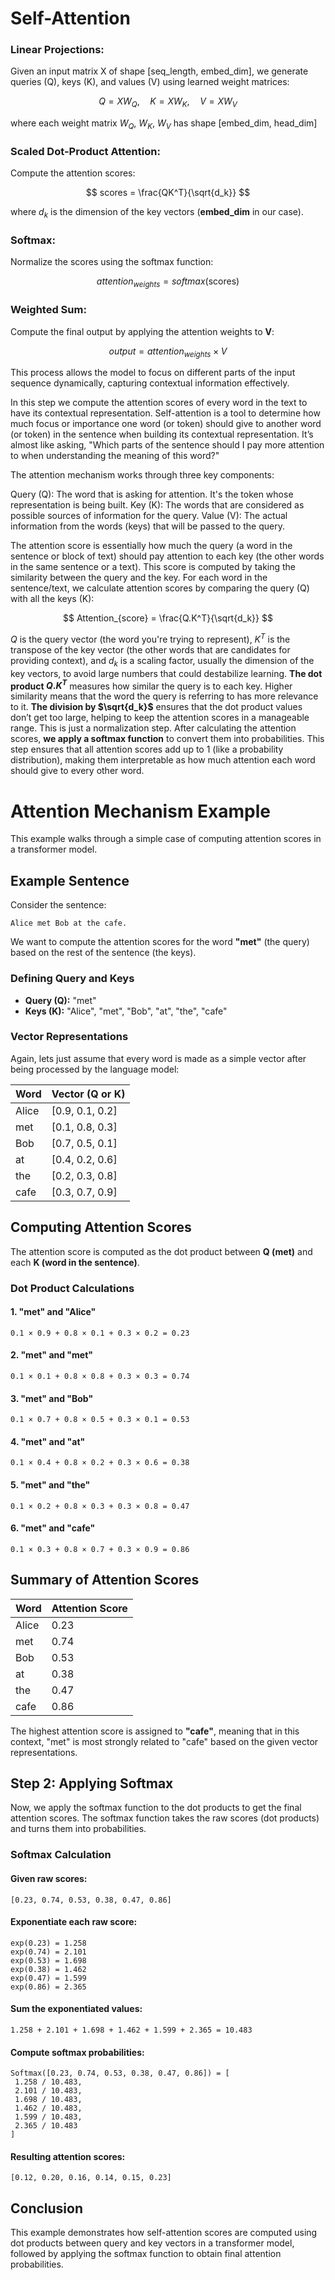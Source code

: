 # Self-Attention

### Linear Projections:
Given an input matrix X of shape [seq_length, embed_dim], we generate queries (Q), keys (K), and values (V) using learned weight matrices:

$$
Q = XW_Q, \quad K = XW_K, \quad V = XW_V
$$

where each weight matrix $W_Q$, $W_K$, $W_V$ has shape [embed_dim, head_dim]

### Scaled Dot-Product Attention:
Compute the attention scores:

$$
scores = \frac{QK^T}{\sqrt{d_k}}
$$

where $d_k$ is the dimension of the key vectors (**embed_dim** in our case).

### Softmax:
Normalize the scores using the softmax function:

$$
attention_{weights} = softmax(\text{scores})
$$

### Weighted Sum:
Compute the final output by applying the attention weights to **V**:

$$
output = attention_{weights} \times V
$$

This process allows the model to focus on different parts of the input sequence dynamically, capturing contextual information effectively.


In this step we compute the attention scores of every word in the text to have its contextual representation. Self-attention is a tool to determine how much focus or importance one word (or token) should give to another word (or token) in the sentence when building its contextual representation. It’s almost like asking, "Which parts of the sentence should I pay more attention to when understanding the meaning of this word?"

The attention mechanism works through three key components:

Query (Q): The word that is asking for attention. It's the token whose representation is being built.
Key (K): The words that are considered as possible sources of information for the query.
Value (V): The actual information from the words (keys) that will be passed to the query.

The attention score is essentially how much the query (a word in the sentence or block of text) should pay attention to each key (the other words in the same sentence or a text). This score is computed by taking the similarity between the query and the key. For each word in the sentence/text, we calculate attention scores by comparing the query (Q) with all the keys (K):

$$
Attention_{score} = \frac{Q.K^T}{\sqrt{d_k}}
$$

$Q$ is the query vector (the word you're trying to represent), $K^T$ is the transpose of the key vector (the other words that are candidates for providing context), and $d_k$ is a scaling factor, usually the dimension of the key vectors, to avoid large numbers that could destabilize learning. **The dot product $Q.K^T$** measures how similar the query is to each key. Higher similarity means that the word the query is referring to has more relevance to it. **The division by $\sqrt{d_k}$** ensures that the dot product values don’t get too large, helping to keep the attention scores in a manageable range. This is just a normalization step. After calculating the attention scores, **we apply a softmax function** to convert them into probabilities. This step ensures that all attention scores add up to 1 (like a probability distribution), making them interpretable as how much attention each word should give to every other word.


# Attention Mechanism Example

This example walks through a simple case of computing attention scores in a transformer model.

## Example Sentence

Consider the sentence:

```
Alice met Bob at the cafe.
```

We want to compute the attention scores for the word **"met"** (the query) based on the rest of the sentence (the keys).

### Defining Query and Keys
- **Query (Q):** "met"
- **Keys (K):** "Alice", "met", "Bob", "at", "the", "cafe"

### Vector Representations
Again, lets just assume that every word is made as a simple vector after being processed by the language model:

| Word  | Vector (Q or K)     |
|--------|------------------|
| Alice  | [0.9, 0.1, 0.2] |
| met    | [0.1, 0.8, 0.3] |
| Bob    | [0.7, 0.5, 0.1] |
| at     | [0.4, 0.2, 0.6] |
| the    | [0.2, 0.3, 0.8] |
| cafe   | [0.3, 0.7, 0.9] |

## Computing Attention Scores
The attention score is computed as the dot product between **Q (met)** and each **K (word in the sentence)**.

### Dot Product Calculations

#### 1. "met" and "Alice"
```
0.1 × 0.9 + 0.8 × 0.1 + 0.3 × 0.2 = 0.23
```

#### 2. "met" and "met"
```
0.1 × 0.1 + 0.8 × 0.8 + 0.3 × 0.3 = 0.74
```

#### 3. "met" and "Bob"
```
0.1 × 0.7 + 0.8 × 0.5 + 0.3 × 0.1 = 0.53
```

#### 4. "met" and "at"
```
0.1 × 0.4 + 0.8 × 0.2 + 0.3 × 0.6 = 0.38
```

#### 5. "met" and "the"
```
0.1 × 0.2 + 0.8 × 0.3 + 0.3 × 0.8 = 0.47
```

#### 6. "met" and "cafe"
```
0.1 × 0.3 + 0.8 × 0.7 + 0.3 × 0.9 = 0.86
```

## Summary of Attention Scores
| Word  | Attention Score |
|--------|----------------|
| Alice  | 0.23          |
| met    | 0.74          |
| Bob    | 0.53          |
| at     | 0.38          |
| the    | 0.47          |
| cafe   | 0.86          |

The highest attention score is assigned to **"cafe"**, meaning that in this context, "met" is most strongly related to "cafe" based on the given vector representations.

## Step 2: Applying Softmax
Now, we apply the softmax function to the dot products to get the final attention scores. The softmax function takes the raw scores (dot products) and turns them into probabilities.

### Softmax Calculation
#### Given raw scores:
```
[0.23, 0.74, 0.53, 0.38, 0.47, 0.86]
```

#### Exponentiate each raw score:
```
exp(0.23) = 1.258
exp(0.74) = 2.101
exp(0.53) = 1.698
exp(0.38) = 1.462
exp(0.47) = 1.599
exp(0.86) = 2.365
```

#### Sum the exponentiated values:
```
1.258 + 2.101 + 1.698 + 1.462 + 1.599 + 2.365 = 10.483
```

#### Compute softmax probabilities:
```
Softmax([0.23, 0.74, 0.53, 0.38, 0.47, 0.86]) = [
 1.258 / 10.483,
 2.101 / 10.483,
 1.698 / 10.483,
 1.462 / 10.483,
 1.599 / 10.483,
 2.365 / 10.483
]
```

#### Resulting attention scores:
```
[0.12, 0.20, 0.16, 0.14, 0.15, 0.23]
```

## Conclusion
This example demonstrates how self-attention scores are computed using dot products between query and key vectors in a transformer model, followed by applying the softmax function to obtain final attention probabilities.


